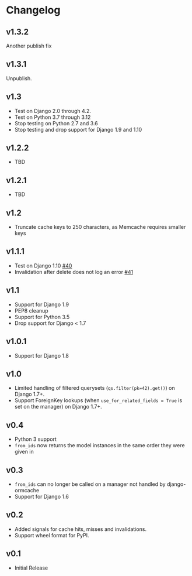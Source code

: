 Changelog
=========

v1.3.2
----

Another publish fix

v1.3.1
----

Unpublish.

v1.3
----

* Test on Django 2.0 through 4.2.
* Test on Python 3.7 through 3.12
* Stop testing on Python 2.7 and 3.6
* Stop testing and drop support for Django 1.9 and 1.10

v1.2.2
----

* TBD

v1.2.1
----

* TBD

v1.2
----

* Truncate cache keys to 250 characters, as Memcache requires smaller keys

v1.1.1
------

* Test on Django 1.10 [#40](https://github.com/educreations/django-ormcache/pull/40)
* Invalidation after delete does not log an error [#41](https://github.com/educreations/django-ormcache/pull/41)

v1.1
------

* Support for Django 1.9
* PEP8 cleanup
* Support for Python 3.5
* Drop support for Django < 1.7

v1.0.1
------

* Support for Django 1.8

v1.0
----

* Limited handling of filtered querysets (`qs.filter(pk=42).get()`) on Django 1.7+.
* Support ForeignKey lookups (when `use_for_related_fields = True` is set on the manager) on Django 1.7+.

v0.4
----

* Python 3 support
* `from_ids` now returns the model instances in the same order they were given in

v0.3
----

* `from_ids` can no longer be called on a manager not handled by django-ormcache
* Support for Django 1.6

v0.2
----

* Added signals for cache hits, misses and invalidations.
* Support wheel format for PyPI.

v0.1
----

* Initial Release

